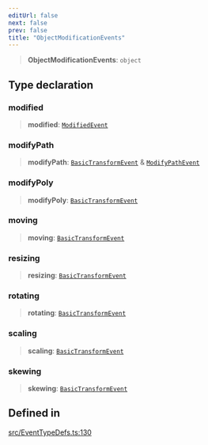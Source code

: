 ```yaml
---
editUrl: false
next: false
prev: false
title: "ObjectModificationEvents"
---
```


> **ObjectModificationEvents**: `object`

## Type declaration

### modified

> **modified**: [`ModifiedEvent`](/api/interfaces/modifiedevent/)

### modifyPath

> **modifyPath**: [`BasicTransformEvent`](/api/interfaces/basictransformevent/) & [`ModifyPathEvent`](/api/interfaces/modifypathevent/)

### modifyPoly

> **modifyPoly**: [`BasicTransformEvent`](/api/interfaces/basictransformevent/)

### moving

> **moving**: [`BasicTransformEvent`](/api/interfaces/basictransformevent/)

### resizing

> **resizing**: [`BasicTransformEvent`](/api/interfaces/basictransformevent/)

### rotating

> **rotating**: [`BasicTransformEvent`](/api/interfaces/basictransformevent/)

### scaling

> **scaling**: [`BasicTransformEvent`](/api/interfaces/basictransformevent/)

### skewing

> **skewing**: [`BasicTransformEvent`](/api/interfaces/basictransformevent/)

## Defined in

[src/EventTypeDefs.ts:130](https://github.com/fabricjs/fabric.js/blob/5c1240d8b4662e45868dd33f385f941de21c8e9c/src/EventTypeDefs.ts#L130)
